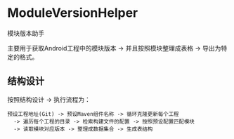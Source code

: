 # ModuleVersionHelper

模块版本助手

主要用于获取Android工程中的模块版本 -> 并且按照模块整理成表格 -> 导出为特定的格式。

## 结构设计

按照结构设计 -> 执行流程为：

```plain text
预设工程地址(Git) -> 预设Maven组件名称 -> 循环克隆更新每个工程
  -> 遍历每个工程的目录 -> 检索构建文件的配置 -> 按照预设配置匹配模块
  -> 读取模块对应版本 -> 整理成数据集合 -> 生成表结构
```

